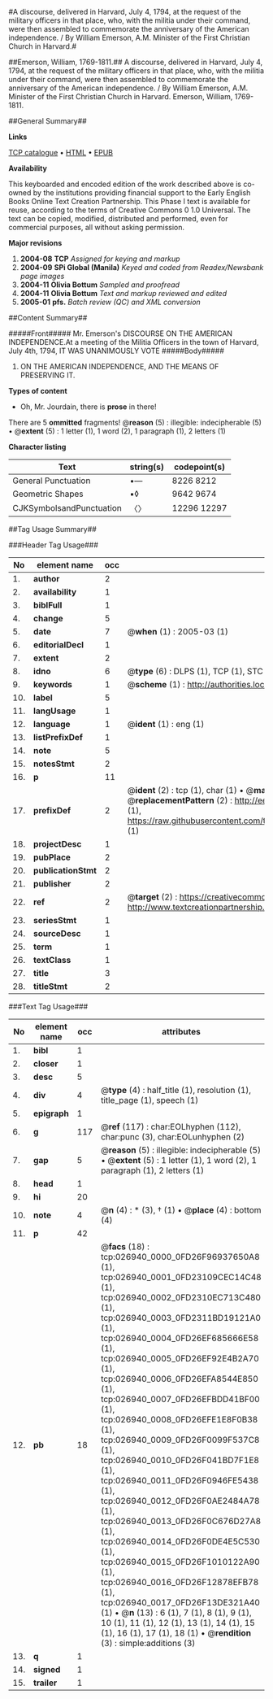 #A discourse, delivered in Harvard, July 4, 1794, at the request of the military officers in that place, who, with the militia under their command, were then assembled to commemorate the anniversary of the American independence. / By William Emerson, A.M. Minister of the First Christian Church in Harvard.#

##Emerson, William, 1769-1811.##
A discourse, delivered in Harvard, July 4, 1794, at the request of the military officers in that place, who, with the militia under their command, were then assembled to commemorate the anniversary of the American independence. / By William Emerson, A.M. Minister of the First Christian Church in Harvard.
Emerson, William, 1769-1811.

##General Summary##

**Links**

[TCP catalogue](http://www.ota.ox.ac.uk/tcp/)  • 
[HTML](http://tei.it.ox.ac.uk/tcp/Texts-HTML/free/N20/N20534.html)  • 
[EPUB](http://tei.it.ox.ac.uk/tcp/Texts-EPUB/free/N20/N20534.epub)

**Availability**

This keyboarded and encoded edition of the
	       work described above is co-owned by the institutions
	       providing financial support to the Early English Books
	       Online Text Creation Partnership. This Phase I text is
	       available for reuse, according to the terms of Creative
	       Commons 0 1.0 Universal. The text can be copied,
	       modified, distributed and performed, even for
	       commercial purposes, all without asking permission.

**Major revisions**

1. __2004-08__ __TCP__ *Assigned for keying and markup*
1. __2004-09__ __SPi Global (Manila)__ *Keyed and coded from Readex/Newsbank page images*
1. __2004-11__ __Olivia Bottum__ *Sampled and proofread*
1. __2004-11__ __Olivia Bottum__ *Text and markup reviewed and edited*
1. __2005-01__ __pfs.__ *Batch review (QC) and XML conversion*

##Content Summary##

#####Front#####
Mr. Emerson's DISCOURSE ON THE AMERICAN INDEPENDENCE.At a meeting of the Militia Officers in the town of Harvard, July 4th, 1794,
IT WAS UNANIMOUSLY VOTE
#####Body#####

1. ON THE AMERICAN INDEPENDENCE, AND THE MEANS OF PRESERVING IT.

**Types of content**

  * Oh, Mr. Jourdain, there is **prose** in there!

There are 5 **ommitted** fragments! 
 @__reason__ (5) : illegible: indecipherable (5)  •  @__extent__ (5) : 1 letter (1), 1 word (2), 1 paragraph (1), 2 letters (1)

**Character listing**


|Text|string(s)|codepoint(s)|
|---|---|---|
|General Punctuation|•—|8226 8212|
|Geometric Shapes|▪◊|9642 9674|
|CJKSymbolsandPunctuation|〈〉|12296 12297|

##Tag Usage Summary##

###Header Tag Usage###

|No|element name|occ|attributes|
|---|---|---|---|
|1.|__author__|2||
|2.|__availability__|1||
|3.|__biblFull__|1||
|4.|__change__|5||
|5.|__date__|7| @__when__ (1) : 2005-03 (1)|
|6.|__editorialDecl__|1||
|7.|__extent__|2||
|8.|__idno__|6| @__type__ (6) : DLPS (1), TCP (1), STC (1), NOTIS (1), IMAGE-SET (1), EVANS-CITATION (1)|
|9.|__keywords__|1| @__scheme__ (1) : http://authorities.loc.gov/ (1)|
|10.|__label__|5||
|11.|__langUsage__|1||
|12.|__language__|1| @__ident__ (1) : eng (1)|
|13.|__listPrefixDef__|1||
|14.|__note__|5||
|15.|__notesStmt__|2||
|16.|__p__|11||
|17.|__prefixDef__|2| @__ident__ (2) : tcp (1), char (1)  •  @__matchPattern__ (2) : ([0-9\-]+):([0-9IVX]+) (1), (.+) (1)  •  @__replacementPattern__ (2) : http://eebo.chadwyck.com/downloadtiff?vid=$1&page=$2 (1), https://raw.githubusercontent.com/textcreationpartnership/Texts/master/tcpchars.xml#$1 (1)|
|18.|__projectDesc__|1||
|19.|__pubPlace__|2||
|20.|__publicationStmt__|2||
|21.|__publisher__|2||
|22.|__ref__|2| @__target__ (2) : https://creativecommons.org/publicdomain/zero/1.0/ (1), http://www.textcreationpartnership.org/docs/. (1)|
|23.|__seriesStmt__|1||
|24.|__sourceDesc__|1||
|25.|__term__|1||
|26.|__textClass__|1||
|27.|__title__|3||
|28.|__titleStmt__|2||


###Text Tag Usage###

|No|element name|occ|attributes|
|---|---|---|---|
|1.|__bibl__|1||
|2.|__closer__|1||
|3.|__desc__|5||
|4.|__div__|4| @__type__ (4) : half_title (1), resolution (1), title_page (1), speech (1)|
|5.|__epigraph__|1||
|6.|__g__|117| @__ref__ (117) : char:EOLhyphen (112), char:punc (3), char:EOLunhyphen (2)|
|7.|__gap__|5| @__reason__ (5) : illegible: indecipherable (5)  •  @__extent__ (5) : 1 letter (1), 1 word (2), 1 paragraph (1), 2 letters (1)|
|8.|__head__|1||
|9.|__hi__|20||
|10.|__note__|4| @__n__ (4) : * (3), † (1)  •  @__place__ (4) : bottom (4)|
|11.|__p__|42||
|12.|__pb__|18| @__facs__ (18) : tcp:026940_0000_0FD26F96937650A8 (1), tcp:026940_0001_0FD23109CEC14C48 (1), tcp:026940_0002_0FD2310EC713C480 (1), tcp:026940_0003_0FD2311BD19121A0 (1), tcp:026940_0004_0FD26EF685666E58 (1), tcp:026940_0005_0FD26EF92E4B2A70 (1), tcp:026940_0006_0FD26EFA8544E850 (1), tcp:026940_0007_0FD26EFBDD41BF00 (1), tcp:026940_0008_0FD26EFE1E8F0B38 (1), tcp:026940_0009_0FD26F0099F537C8 (1), tcp:026940_0010_0FD26F041BD7F1E8 (1), tcp:026940_0011_0FD26F0946FE5438 (1), tcp:026940_0012_0FD26F0AE2484A78 (1), tcp:026940_0013_0FD26F0C676D27A8 (1), tcp:026940_0014_0FD26F0DE4E5C530 (1), tcp:026940_0015_0FD26F1010122A90 (1), tcp:026940_0016_0FD26F12878EFB78 (1), tcp:026940_0017_0FD26F13DE321A40 (1)  •  @__n__ (13) : 6 (1), 7 (1), 8 (1), 9 (1), 10 (1), 11 (1), 12 (1), 13 (1), 14 (1), 15 (1), 16 (1), 17 (1), 18 (1)  •  @__rendition__ (3) : simple:additions (3)|
|13.|__q__|1||
|14.|__signed__|1||
|15.|__trailer__|1||
